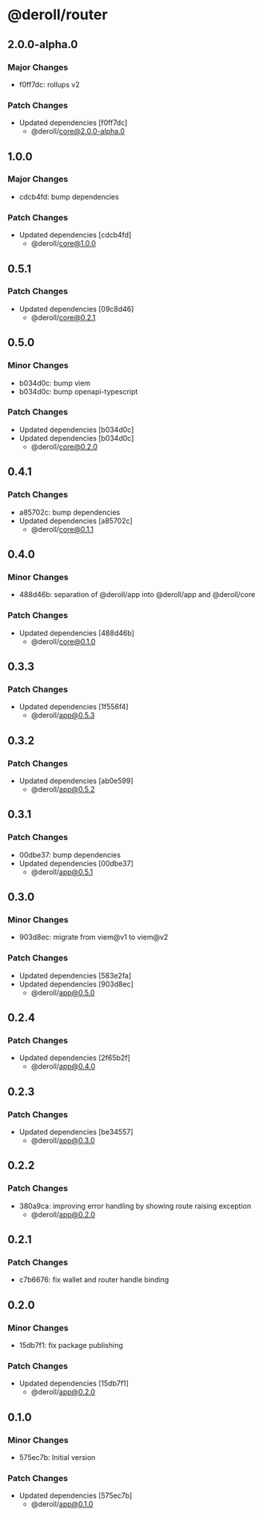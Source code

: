 # @deroll/router

## 2.0.0-alpha.0

### Major Changes

-   f0ff7dc: rollups v2

### Patch Changes

-   Updated dependencies [f0ff7dc]
    -   @deroll/core@2.0.0-alpha.0

## 1.0.0

### Major Changes

-   cdcb4fd: bump dependencies

### Patch Changes

-   Updated dependencies [cdcb4fd]
    -   @deroll/core@1.0.0

## 0.5.1

### Patch Changes

-   Updated dependencies [09c8d46]
    -   @deroll/core@0.2.1

## 0.5.0

### Minor Changes

-   b034d0c: bump viem
-   b034d0c: bump openapi-typescript

### Patch Changes

-   Updated dependencies [b034d0c]
-   Updated dependencies [b034d0c]
    -   @deroll/core@0.2.0

## 0.4.1

### Patch Changes

-   a85702c: bump dependencies
-   Updated dependencies [a85702c]
    -   @deroll/core@0.1.1

## 0.4.0

### Minor Changes

-   488d46b: separation of @deroll/app into @deroll/app and @deroll/core

### Patch Changes

-   Updated dependencies [488d46b]
    -   @deroll/core@0.1.0

## 0.3.3

### Patch Changes

-   Updated dependencies [1f556f4]
    -   @deroll/app@0.5.3

## 0.3.2

### Patch Changes

-   Updated dependencies [ab0e599]
    -   @deroll/app@0.5.2

## 0.3.1

### Patch Changes

-   00dbe37: bump dependencies
-   Updated dependencies [00dbe37]
    -   @deroll/app@0.5.1

## 0.3.0

### Minor Changes

-   903d8ec: migrate from viem@v1 to viem@v2

### Patch Changes

-   Updated dependencies [583e2fa]
-   Updated dependencies [903d8ec]
    -   @deroll/app@0.5.0

## 0.2.4

### Patch Changes

-   Updated dependencies [2f65b2f]
    -   @deroll/app@0.4.0

## 0.2.3

### Patch Changes

-   Updated dependencies [be34557]
    -   @deroll/app@0.3.0

## 0.2.2

### Patch Changes

-   380a9ca: improving error handling by showing route raising exception
    -   @deroll/app@0.2.0

## 0.2.1

### Patch Changes

-   c7b6676: fix wallet and router handle binding

## 0.2.0

### Minor Changes

-   15db7f1: fix package publishing

### Patch Changes

-   Updated dependencies [15db7f1]
    -   @deroll/app@0.2.0

## 0.1.0

### Minor Changes

-   575ec7b: Initial version

### Patch Changes

-   Updated dependencies [575ec7b]
    -   @deroll/app@0.1.0
